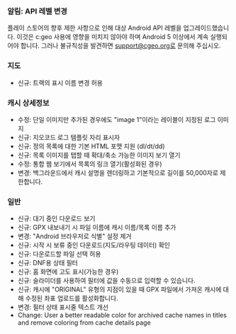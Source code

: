 
### 알림: API 레벨 변경
플레이 스토어의 향후 제한 사항으로 인해 대상 Android API 레벨을 업그레이드했습니다. 이것은 c:geo 사용에 영향을 미치지 않아야 하며 Android 5 이상에서 계속 실행되어야 합니다. 그러나 불규칙성을 발견하면 support@cgeo.org로 문의해 주십시오.

### 지도
- 신규: 트랙의 표시 이름 변경 허용

### 캐시 상세정보
- 수정: 단일 이미지만 추가된 경우에도 "image 1"이라는 레이블이 지정된 로그 이미지
- 신규: 지오코드 로그 템플릿 자리 표시자
- 신규: 정의 목록에 대한 기본 HTML 포맷 지원 (dl/dt/dd)
- 신규: 목록 이미지를 탭할 때 확대/축소 가능한 이미지 보기 열기
- 수정: 통합 웹 보기에서 목록의 링크 열기(활성화된 경우)
- 변경: 백그라운드에서 캐시 설명을 렌더링하고 기본적으로 길이를 50,000자로 제한합니다.

### 일반
- 신규: 대기 중인 다운로드 보기
- 신규: GPX 내보내기 시 파일 이름에 캐시 이름/목록 이름 추가
- 변경: "Android 브라우저로 식별" 설정 제거
- 신규: 시작 시 보류 중인 다운로드(지도/라우팅 데이터) 확인
- 신규: 다운로드할 파일 선택 허용
- 신규: DNF용 상태 필터
- 신규: 홈 화면에 고도 표시(가능한 경우)
- 신규: 슬라이더를 사용하여 필터에 값을 수동으로 입력할 수 있습니다.
- 신규: 캐시에 "ORIGINAL" 유형의 지점이 있을 때 GPX 파일에서 가져온 캐시에 대해 수정된 좌표 업로드를 활성화합니다.
- 변경: 필터 상태 표시줄 텍스트 개선
- Change: User a better readable color for archived cache names in titles and remove coloring from cache details page
